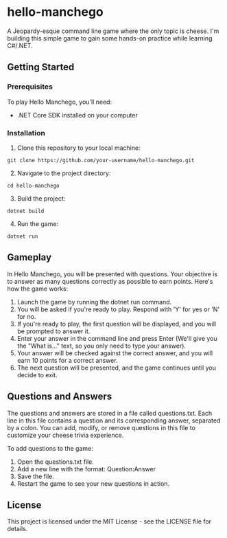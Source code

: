 # hello-manchego
A Jeopardy-esque command line game where the only topic is cheese. I'm building this simple game to gain some hands-on practice while learning C#/.NET.

## Getting Started

### Prerequisites
To play Hello Manchego, you'll need:
- .NET Core SDK installed on your computer

### Installation
1. Clone this repository to your local machine:
```
git clone https://github.com/your-username/hello-manchego.git
```

2. Navigate to the project directory:
```
cd hello-manchego
```

3. Build the project:
```
dotnet build
```

4. Run the game:
```
dotnet run
```

## Gameplay
In Hello Manchego, you will be presented with questions. Your objective is to answer as many questions correctly as possible to earn points. Here's how the game works:
1. Launch the game by running the dotnet run command.
2. You will be asked if you're ready to play. Respond with 'Y' for yes or 'N' for no.
3. If you're ready to play, the first question will be displayed, and you will be prompted to answer it.
4. Enter your answer in the command line and press Enter (We'll give you the "What is..." text, so you only need to type your answer).
5. Your answer will be checked against the correct answer, and you will earn 10 points for a correct answer.
6. The next question will be presented, and the game continues until you decide to exit.

## Questions and Answers
The questions and answers are stored in a file called questions.txt. Each line in this file contains a question and its corresponding answer, separated by a colon. You can add, modify, or remove questions in this file to customize your cheese trivia experience.

To add questions to the game:
1. Open the questions.txt file.
2. Add a new line with the format: Question:Answer
3. Save the file.
4. Restart the game to see your new questions in action.

## License
This project is licensed under the MIT License - see the LICENSE file for details.